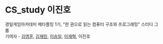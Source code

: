 # CS_study 이진호
경일게임아카데미 메타플밍 1기, "한 권으로 읽는 컴퓨터 구조와 프로그래밍" 스터디 그룹  
기여자 - [김영훈](https://github.com/atome9797/CS_study), [김재민](https://github.com/SanaiJaemin), [이승일](https://github.com/bigseung12), [이재혁](https://github.com/roomMaker), 이진호
